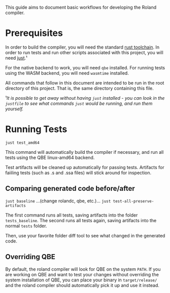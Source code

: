 This guide aims to document basic workflows for developing the Roland compiler.

# Prerequisites

In order to build the compiler, you will need the standard [rust toolchain](https://rustup.rs/). In order to run tests and run other scripts associated with this project, you will need [just](https://github.com/casey/just?tab=readme-ov-file#installation).¹

For the native backend to work, you will need `qbe` installed. For running tests using the WASM backend, you will need `wasmtime` installed.

All commands that follow in this document are intended to be run in the root directory of this project. That is, the same directory containing this file.

¹*It is possible to get away without having `just` installed - you can look in the `justfile` to see what commands `just` would be running, and run them yourself.*

# Running Tests
`just test_amd64`

This command will automatically build the compiler if necessary, and run all tests using the QBE linux-amd64 backend.

Test artifacts will be cleaned up automatically for passing tests. Artifacts for faiiling tests (such as .s and .ssa files) will stick around for inspection.

## Comparing generated code before/after
`just baseline`
...(change rolandc, qbe, etc.)...
`just test-all-preserve-artifacts`

The first command runs all tests, saving artifacts into the folder `tests_baseline`. The second runs all tests again, saving artifacts into the normal `tests` folder.

Then, use your favorite folder diff tool to see what changed in the generated code.

## Overriding QBE
By default, the roland compiler will look for QBE on the system `PATH`. If you are working on QBE and want to test your changes without overriding the system installation of QBE, you can place your binary in `target/release/` and the roland compiler should automatically pick it up and use it instead.